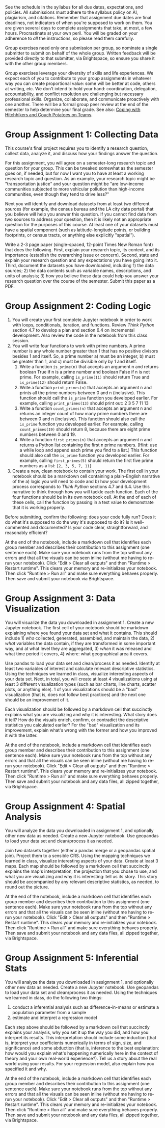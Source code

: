 See the schedule in the syllabus for all due dates, expectations, and policies. All submissions must adhere to the syllabus policy on AI, plagiarism, and citations. Remember that assignment due dates are final deadlines, not indicators of when you're supposed to work on them. You are given several days to complete assignments that take, at most, a few hours. Procrastinate at your own peril. You will be graded on your adherence to *all* the instructions, so please read them carefully.

Group exercises need only one submission per group, so nominate a single submitter to submit on behalf of the whole group. Written feedback will be provided directly to that submitter, via Brightspace, so ensure you share it with the other group members.

Group exercises leverage your diversity of skills and life experiences. We expect each of you to contribute to your group assignments in whatever way you can create proportional value: some will be better at code, others at writing, etc. We don't intend to hold your hand: coordination, delegation, accountability, and conflict resolution are challenging but necessary professional skills. Organize, collaborate, and communicate proactively with one another. There will be a formal group peer review at the end of the semester to help determine your final grade. See also: [Coping with Hitchhikers and Couch Potatoes on Teams](https://www.cs.cornell.edu/courses/cs3110/2018fa/teams/hitchhikers.html).

# Group Assignment 1: Collecting Data

This course's final project requires you to identify a research question, collect data, analyze it, and discuss how your findings answer the question.

For this assignment, you will agree on a semester-long research topic and question for your group. This can be tweaked somewhat as the semester goes on, if needed, but for now I want you to have at least a working research topic and question. As an example, your research topic might be "transportation justice" and your question might be "are low-income communities subjected to more vehicular pollution than high-income communities, even though they tend to drive less?"

Next you will identify and download datasets from at least two different sources (for example, the census bureau and the LA city data portal) that you believe will help you answer this question. If you cannot find data from two sources to address your question, then it is likely not an appropriate question for the purposes of this course. At least one of your datasets must have a spatial component (such as latitude-longitude points, or building footprints, or census tracts, or anything else explicitly "spatial").

Write a 2-3 page paper (single-spaced, 12-point Times New Roman font) that does the following. First, explain your research topic, its context, and its importance (establish the overarching issue or concern). Second, state and explain your research question and any expectations you have going into it. Third, document the datasets you have downloaded, including 1) the data sources; 2) the data contents such as variable names, descriptions, and units of analysis; 3) how you believe these data could help you answer your research question over the course of the semester. Submit this paper as a PDF.

# Group Assignment 2: Coding Logic

1. You will create your first complete Jupyter notebook in order to work with loops, conditionals, iteration, and functions. Review _Think Python_ section 4.7 to develop a plan and section 6.4 on incremental development. Also review the code in the notebook from this class session.
2. You will write four functions to work with prime numbers. A prime number is any whole number greater than 1 that has no positive divisors besides 1 and itself. So, a prime number a) must be an integer, b) must be greater than 1, and c) must be divisible only by 1 and itself.
   1. Write a function `is_prime(n)` that accepts an argument n and returns boolean True if n is a prime number and boolean False if n is not prime. For example, calling `is_prime(11)` should return True and `is_prime(12)` should return False.
   2. Write a function `print_primes(n)` that accepts an argument n and prints all the prime numbers between 0 and n (inclusive). This function should call the `is_prime` function you developed earlier. For example, calling `print_primes(13)` should print out: 2 3 5 7 11 13
   3. Write a function `count_primes(n)` that accepts an argument n and returns an integer count of how many prime numbers there are between 0 and n (inclusive). This function should also call the `is_prime` function you developed earlier. For example, calling `count_primes(19)` should return 8, because there are eight prime numbers between 0 and 19.
   4. Write a function `first_primes(n)` that accepts an argument n and returns a Python list containing the first n prime numbers. (Hint: use a while loop and append each prime you find to a list.) This function should also call the `is_prime` function you developed earlier. For example, calling `first_primes(5)` should return the first five prime numbers as a list: `[2, 3, 5, 7, 11]`
3. Create a new, clean notebook to contain your work. The first cell in your notebook should be a markdown cell containing a plain-English narrative of the a) logic you will need to code and b) how your development process corresponds to _Think Python_ sections 4.7 and 6.4. Use this narrative to think through how you will tackle each function. Each of the four functions should be in its own notebook cell. At the end of each of these cells, call the function by passing in a test value to demonstrate that it is working properly.

Before submitting, confirm the following: does your code fully run? Does it do what it's supposed to do the way it's supposed to do it? Is it well-commented and documented? Is your code clear, straightforward, and reasonably efficient?

At the end of the notebook, include a markdown cell that identifies each group member and describes their contribution to this assignment (one sentence each). Make sure your notebook runs from the top without any errors and that all the visuals can be seen inline (without me having to re-run your notebook). Click "Edit > Clear all outputs" and then "Runtime > Restart runtime". This clears your memory and re-initializes your notebook. Then click "Runtime > Run all" and make sure everything behaves properly. Then save and submit your notebook via Brightspace.

# Group Assignment 3: Data Visualization

You will visualize the data you downloaded in assignment 1. Create a new Jupyter notebook. The first cell of your notebook should be markdown explaining where you found your data set and what it contains. This should include 1) *who* collected, generated, assembled, and maintain the data, 2) *what* variables the data contain, if they are transformed in some important way, and at what level they are aggregated, 3) *when* it was released and what time period it covers, 4) where: what geographical area it covers.

Use pandas to load your data set and clean/process it as needed. Identify at least two variables of interest and calculate relevant descriptive statistics. Using the techniques we learned in class, visualize interesting aspects of your data set. Next, in total, you will create at least 4 visualizations using at least 3 different visualization types (such as bar charts, line charts, scatter plots, or anything else). 1 of your visualizations should be a "bad" visualization (that is, does not follow best practices) and the next one should be an improvement of it.

Each visualization should be followed by a markdown cell that succinctly explains what you are visualizing and why it is interesting. What story does it tell? How do the visuals enrich, confirm, or contradict the descriptive statistics you calculated earlier? For the "bad" visualization and its improvement, explain what's wrong with the former and how you improved it with the latter.

At the end of the notebook, include a markdown cell that identifies each group member and describes their contribution to this assignment (one sentence each). Make sure your notebook runs from the top without any errors and that all the visuals can be seen inline (without me having to re-run your notebook). Click "Edit > Clear all outputs" and then "Runtime > Restart runtime". This clears your memory and re-initializes your notebook. Then click "Runtime > Run all" and make sure everything behaves properly. Then save and submit your notebook and any data files, all zipped together, via Brightspace.

# Group Assignment 4: Spatial Analysis

You will analyze the data you downloaded in assignment 1, and optionally other new data as needed. Create a new Jupyter notebook. Use geopandas to load your data set and clean/process it as needed.

Join two datasets together (either a pandas merge or a geopandas spatial join). Project them to a sensible CRS. Using the mapping techniques we learned in class, visualize interesting aspects of your data. Create at least 3 maps. Each map should be followed by a markdown cell that succinctly explains the map's interpretation, the projection that you chose to use, and what you are visualizing and why it is interesting: tell us its story. This story should be accompanied by any relevant descriptive statistics, as needed, to round out the picture.

At the end of the notebook, include a markdown cell that identifies each group member and describes their contribution to this assignment (one sentence each). Make sure your notebook runs from the top without any errors and that all the visuals can be seen inline (without me having to re-run your notebook). Click "Edit > Clear all outputs" and then "Runtime > Restart runtime". This clears your memory and re-initializes your notebook. Then click "Runtime > Run all" and make sure everything behaves properly. Then save and submit your notebook and any data files, all zipped together, via Brightspace.

# Group Assignment 5: Inferential Stats

You will analyze the data you downloaded in assignment 1, and optionally other new data as needed. Create a new Jupyter notebook. Use geopandas to load your data set and clean/process it as needed. Using the techniques we learned in class, do the following two things:

1. conduct a inferential analysis such as difference-in-means or estimate a population parameter from a sample
2. estimate and interpret a regression model

Each step above should be followed by a markdown cell that succinctly explains your analysis, why you set it up the way you did, and how you interpret its results. This interpretation should include some induction (that is, interpret your coefficients numerically in terms of sign, size, and significance) and some abduction (that is, inference to the best explanation: how would you explain what's happening numerically here in the context of theory and your own real-world experience?). Tell us a story about the real world using your results. For your regression model, also explain how you specified it and why.

At the end of the notebook, include a markdown cell that identifies each group member and describes their contribution to this assignment (one sentence each). Make sure your notebook runs from the top without any errors and that all the visuals can be seen inline (without me having to re-run your notebook). Click "Edit > Clear all outputs" and then "Runtime > Restart runtime". This clears your memory and re-initializes your notebook. Then click "Runtime > Run all" and make sure everything behaves properly. Then save and submit your notebook and any data files, all zipped together, via Brightspace.

